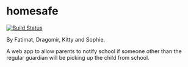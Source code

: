 # homesafe
[![Build Status](https://travis-ci.org/fac-12/homesafe.svg?branch=master)](https://travis-ci.org/fac-12/homesafe)

By Fatimat, Dragomir, Kitty and Sophie.

A web app to allow parents to notify school if someone other than the regular guardian will be picking up the child from school.
